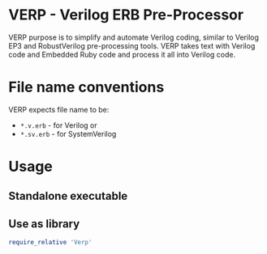 VERP - Verilog ERB Pre-Processor
================================

VERP purpose is to simplify and automate Verilog coding,
similar to Verilog EP3 and RobustVerilog pre-processing tools.
VERP takes text with Verilog code and Embedded Ruby code and
process it all into Verilog code.

# File name conventions

VERP expects file name to be:
* `*.v.erb` - for Verilog or
* `*.sv.erb` - for SystemVerilog

# Usage
## Standalone executable

## Use as library

```ruby
require_relative 'Verp'
```
